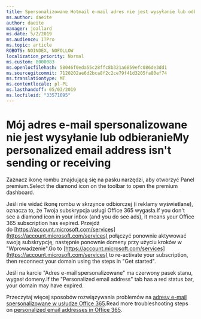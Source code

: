 ```yaml
---
title: Spersonalizowane Hotmail e-mail adres nie jest wysyłanie lub odbieranie
ms.author: daeite
author: daeite
manager: joallard
ms.date: 5/2/2019
ms.audience: ITPro
ms.topic: article
ROBOTS: NOINDEX, NOFOLLOW
localization_priority: Normal
ms.custom: 8000083
ms.openlocfilehash: 58046f0eda55c28ffc8b321a6859efc086de3dd1
ms.sourcegitcommit: 7120202ae6d2bca8f2c2ce79f41d3205fa80ef74
ms.translationtype: MT
ms.contentlocale: pl-PL
ms.lasthandoff: 05/03/2019
ms.locfileid: "33571095"
---
```

# <a name="my-personalized-email-address-isnt-sending-or-receiving"></a><span data-ttu-id="774aa-102">Mój adres e-mail spersonalizowane nie jest wysyłanie lub odbieranie</span><span class="sxs-lookup"><span data-stu-id="774aa-102">My personalized email address isn't sending or receiving</span></span>

<span data-ttu-id="774aa-103">Zaznacz ikonę rombu znajdującą się na pasku narzędzi, aby otworzyć Panel premium.</span><span class="sxs-lookup"><span data-stu-id="774aa-103">Select the diamond icon on the toolbar to open the premium dashboard.</span></span>

<span data-ttu-id="774aa-104">Jeśli nie widać ikonę rombu w skrzynce odbiorczej (i reklamy wyświetlane), oznacza to, że Twoja subskrypcja usługi Office 365 wygasła.</span><span class="sxs-lookup"><span data-stu-id="774aa-104">If you don't see a diamond icon in your inbox (and you do see ads), it means your Office 365 subscription has expired.</span></span> <span data-ttu-id="774aa-105">Przejdź do [https://account.microsoft.com/services](https://account.microsoft.com/services) połączyć ponownie aktywować swoją subskrypcję, następnie ponownie domeny przy użyciu kroków w "Wprowadzenie".</span><span class="sxs-lookup"><span data-stu-id="774aa-105">Go to [https://account.microsoft.com/services](https://account.microsoft.com/services) to re-activate your subscription, then reconnect your domain using the steps in "Get started".</span></span>

<span data-ttu-id="774aa-106">Jeśli na karcie "Adres e-mail spersonalizowane" ma czerwony pasek stanu, wygasł domeny.</span><span class="sxs-lookup"><span data-stu-id="774aa-106">If the "Personalized email address" tab has a red status bar, your domain may have expired.</span></span>

<span data-ttu-id="774aa-107">Przeczytaj więcej sposobów rozwiązywania problemów na [adresy e-mail spersonalizowane w usłudze Office 365](https://support.office.com/article/75416a58-b225-4c02-8c07-8979403b427b).</span><span class="sxs-lookup"><span data-stu-id="774aa-107">Read more troubleshooting steps on [personalized email addresses in Office 365](https://support.office.com/article/75416a58-b225-4c02-8c07-8979403b427b).</span></span>